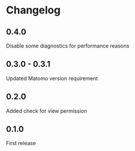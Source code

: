 # Changelog

## 0.4.0

Disable some diagnostics for performance reasons

## 0.3.0 - 0.3.1

Updated Matomo version requirement

## 0.2.0

Added check for view permission

## 0.1.0

First release
